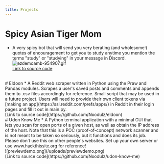 ```yaml
---
title: Projects
---
```


# Spicy Asian Tiger Mom
* A very spicy bot that will send you very berating (and wholesome!) quotes of encouragement to get you to study anytime you mention the terms "study" or "studying" in your message in Discord.
![ezdemoamb-954907.gif](/uploads/ezdemoamb-954907.gif) <br/>
[Link to source code](https://github.com/Noodulz/spicy-asian-mom-discordbot)<br/>
<br/>
# Eldoon
* A Reddit web scraper written in Python using the Praw and Pandas modules. Scrapes a user's saved posts and comments and appends them to .csv files accordingly for reference. Small script that may be used in a future project. Users will need to provide their own client tokens via [making an app](https://ssl.reddit.com/prefs/apps/) in Reddit in their login pages and fill it out in main.py.<br/>
[Link to source code](https://github.com/Noodulz/eldoon)<br/>
# Udon Know Me
* A Python terminal application with a minimal GUI that lets you scan for open ports of a given host, as well as obtain the IP address of the host. Note that this is a POC (proof-of-concept) network scanner and is not meant to be taken so seriously, but it functions and does its job. Please don't use this on other people's websites. Set up your own server or use www.hackthissite.org for reference! <br/>
![previewdemo.png](/uploads/previewdemo.png)<br/>
[Link to source code](https://github.com/Noodulz/udon-know-me)<br/>

